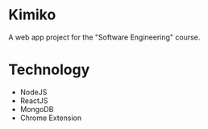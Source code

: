# Kimiko

A web app project for the "Software Engineering" course.

# Technology

- NodeJS
- ReactJS
- MongoDB
- Chrome Extension
